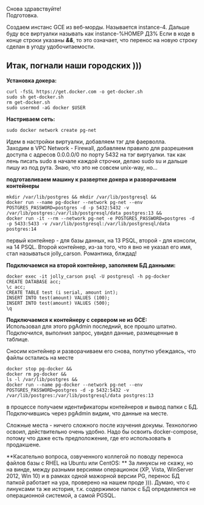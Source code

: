 Снова здравствуйте!  
Подготовка.  

Создаем инстанс GCE из веб-морды. Называется instance-4.
Дальше буду все виртуалки называть как instance-%НОМЕР ДЗ%
Если в коде в конце строки указаны ***&&***, то это означает, что перенос на новую строку сделан в угоду удобочитаемости.

## Итак, погнали наши городских ))) ##

**Установка докера:**
  
    curl -fsSL https://get.docker.com -o get-docker.sh  
    sudo sh get-docker.sh  
    rm get-docker.sh  
    sudo usermod -aG docker $USER  
  
**Настриваем сеть:**

    sudo docker network create pg-net
Идем в настройки виртуалки, добавляем тэг для фаерволла.  
Заходим в VPC Network - Firewall, добавляем правило для разрешения доступа с адресов 0.0.0.0/0 по порту 5432 на тэг виртуалки.  так как лень писать sudo в начале каждой строчки, делаю sudo su и дальше пишу из под рута. Знаю, что это не совсем unix-way, но...  

**подготавливаем машину к развертке докера и разворачиваем контейнеры**  

    mkdir /var/lib/postgres && mkdir /var/lib/postgresql &&  
    docker run --name pg-docker --network pg-net --env POSTGRES_PASSWORD=postgres -d -p 5432:5432 -v /var/lib/postgres:/var/lib/postgresql/data postgres:13 &&
    docker run -it --rm --network pg-net -e POSTGRES_PASSWORD=postgres -d -p 5433:5433 -v /var/lib/postgresql:/var/lib/postgresql/data postgres:14

первый контейнер - для базы данных, на 13 PSQL, второй - для консоли, на 14 PSQL.  Второй контейнер, из-за того, что я вно не указал его имя, стал называться jolly_carson. Романтика, блждад!

**Подключаемся на второй контейнер, заполняем БД данными:**

    docker exec -it jolly_carson psql -U postgresql -h pg-docker
    CREATE DATABASE acc;
    \c acc;
    CREATE TABLE test (i serial, amount int);
    INSERT INTO test(amount) VALUES (100);
    INSERT INTO test(amount) VALUES (500);
    \q

**Подключаемся к контейнеру с сервером не из GCE:**  
Использовал для этого pgAdmin последний, все прошло штатно. Подключился, выполнил запрос, увидел данные, размещенные в таблице. 

Сносим контейнер и разворачиваем его снова, попутно убеждаясь, что файлы остались на месте

    docker stop pg-docker &&
    docker rm pg-docker &&
    ls -l /var/lib/postgres &&
    docker run --name pg-docker --network pg-net --env POSTGRES_PASSWORD=postgres -d -p 5432:5432 -v /var/lib/postgres:/var/lib/postgresql/data postgres:13
 

в процессе получаем идентификаторы контейнеров и вывод папки с БД.  
Подключившись через pgAdmin видим, что данные на месте.

Сложные места - ничего сложного после изучения докумы. Технологию освоил, действительно очень удобно. Надо бы освоить docker-compose, потому что даже есть предположение, где его использовать в продакшене.

**Касательно вопроса, озвученного коллегой по поводу переноса файлов базы с RHEL на Ubuntu или CentOS: ** 
За линуксы не скажу, но на винде, между разными версиями операционок (XP, Vista, WinServer 2012, Win 10) и в рамках одной мажорной версии PG, перенос БД папкой работает на ура, проверено на нашем проде ))). Думаю, что с линуксами та же история, т.к. содержимое папок с БД определяется не операционной системой, а самой PGSQL. 

